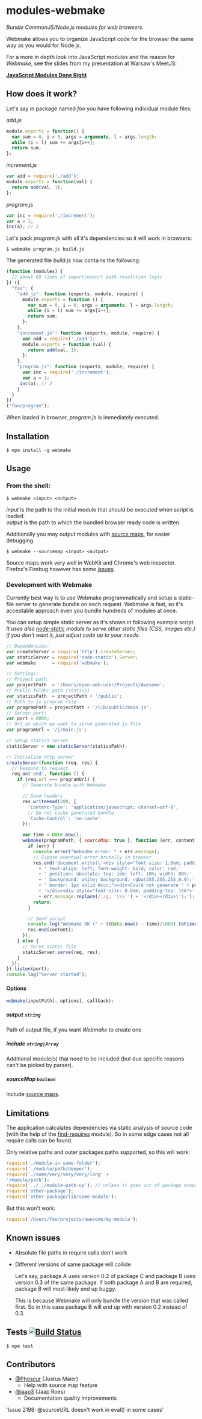 # modules-webmake

_Bundle CommonJS/Node.js modules for web browsers._

Webmake allows you to organize JavaScript code for the browser the same way
as you would for Node.js.

For a more in depth look into JavaScript modules and the reason for _Webmake_,
see the slides from my presentation at Warsaw's MeetJS:

**[JavaScript Modules Done Right][slides]**

## How does it work?

Let's say in package named _foo_ you have following individual module files:

_add.js_

```javascript
module.exports = function() {
  var sum = 0, i = 0, args = arguments, l = args.length;
  while (i < l) sum += args[i++];
  return sum;
};
```

_increment.js_

```javascript
var add = require('./add');
module.exports = function(val) {
  return add(val, 1);
};
```

_program.js_

```javascript
var inc = require('./increment');
var a = 1;
inc(a); // 2
```

Let's pack _program.js_ with all it's dependencies so it will work in browsers:

    $ webmake program.js build.js

The generated file _build.js_ now contains the following:

```javascript
(function (modules) {
  // about 60 lines of import/export path resolution logic
}) ({
  "foo": {
    "add.js": function (exports, module, require) {
      module.exports = function () {
        var sum = 0, i = 0, args = arguments, l = args.length;
        while (i < l) sum += args[i++];
        return sum;
      };
    },
    "increment.js": function (exports, module, require) {
      var add = require('./add');
      module.exports = function (val) {
        return add(val, 1);
      };
    },
    "program.js": function (exports, module, require) {
      var inc = require('./increment');
      var a = 1;
     inc(a); // 2
    }
  }
})
("foo/program");
```

When loaded in browser, _program.js_ is immediately executed.

## Installation

    $ npm install -g webmake

## Usage

### From the shell:

    $ webmake <input> <output>

_input_ is the path to the initial module that should be executed when
script is loaded.  
_output_ is the path to which the bundled browser ready code is written.

Additionally you may output modules with [source maps][], for easier debugging.

    $ webmake --sourcemap <input> <output>

Source maps work very well in WebKit and Chrome's web inspector. Firefox's Firebug
however has some [issues][firebug issue].

### Development with Webmake

Currently best way is to use Webmake programmatically and setup a static-file server to generate bundle on each request. Webmake is fast, so it's acceptable approach even you bundle hundreds of modules at once.

You can setup simple static server as it's shown in following example script.  
_It uses also [node-static][] module to serve other static files (CSS, images etc.) if you don't want it, just adjust code up to your needs._

```javascript
// Dependencies:
var createServer = require('http').createServer;
var staticServer = require('node-static').Server;
var webmake      = require('webmake');

// Settings:
// Project path:
var projectPath  = '/Users/open-web-user/Projects/Awesome';
// Public folder path (statics)
var staticsPath  = projectPath + '/public';
// Path to js program file
var programPath = projectPath + '/lib/public/main.js';
// Server port:
var port = 8000;
// Url at which we want to serve generated js file
var programUrl = '/j/main.js';

// Setup statics server
staticServer = new staticServer(staticsPath);

// Initialize http server
createServer(function (req, res) {
  // Respond to request
  req.on('end', function () {
    if (req.url === programUrl) {
      // Generate bundle with Webmake

      // Send headers
      res.writeHead(200, {
        'Content-Type': 'application/javascript; charset=utf-8',
        // Do not cache generated bundle
        'Cache-Control': 'no-cache'
      });

      var time = Date.now();
      webmake(programPath, { sourceMap: true }, function (err, content) {
        if (err) {
          console.error("Webmake error: " + err.message);
          // Expose eventual error brutally in browser
          res.end('document.write(\'<div style="font-size: 1.6em; padding: 1em;'
            + ' text-align: left; font-weight: bold; color: red;'
            + ' position: absolute; top: 1em; left: 10%; width: 80%;'
            + ' background: white; background: rgba(255,255,255,0.9);'
            + ' border: 1px solid #ccc;"><div>Could not generate ' + programUrl
            + '</div><div style="font-size: 0.8em; padding-top: 1em">'
            + err.message.replace(/'/g, '\\\'') + '</div></div>\');');
          return;
        }

        // Send script
        console.log("Webmake OK (" + ((Date.now() - time)/1000).toFixed(3) + "s)");
        res.end(content);
      });
    } else {
      // Serve static file
      staticServer.serve(req, res);
    }
  });
}).listen(port);
console.log("Server started");
````

#### Options

```javascript
webmake(inputPath[, options], callback);
```

##### output `string`

Path of output file, if you want _Webmake_ to create one

##### include `string|Array`

Additional module(s) that need to be included (but due specific reasons can't
be picked by parser).

##### sourceMap `boolean`

Include [source maps][].

## Limitations

The application calculates dependencies via static analysis of source code
(with the help of the [find-requires][] module). So in some edge cases
not all require calls can be found.

Only relative paths and outer packages paths supported, so this will work:

```javascript
require('./module-in-same-folder');
require('./module/path/deeper');
require('./some/very/very/very/long' +
'/module/path');
require('../../module-path-up'); // unless it goes out of package scope
require('other-package');
require('other-package/lib/some-module');
```

But this won't work:

```javascript
require('/Users/foo/projects/awesome/my-module');
```

## Known issues

 * Absolute file paths in require calls don't work
 * Different versions of same package will collide

   Let's say, package A uses version 0.2 of package C and package B uses
   version 0.3 of the same package. If both package A and B are required,
   package B will most likely end up buggy.

   This is because Webmake will only bundle the version that was called
   first. So in this case package B will end up with version 0.2 instead
   of 0.3.

## Tests [![Build Status](https://secure.travis-ci.org/medikoo/modules-webmake.png?branch=master)](https://secure.travis-ci.org/medikoo/modules-webmake)

    $ npm test

## Contributors

* [@Phoscur](https://github.com/Phoscur) (Justus Maier)
  * Help with source map feature
* [@jaap3](https://github.com/jaap3) (Jaap Roes)
  * Documentation quality improvements

[slides]:
  http://www.slideshare.net/medikoo/javascript-modules-done-right
  'JavaScript Modules Done Right on SlideShare'

[source maps]:
  http://pmuellr.blogspot.com/2011/11/debugging-concatenated-javascript-files.html
  'Debugging concatenated JavaScript files'

[firebug issue]:
  http://code.google.com/p/fbug/issues/detail?id=2198
  'Issue 2198:	@sourceURL doesn't work in eval() in some cases'

[find-requires]:
  https://github.com/medikoo/find-requires
  'find-requires: Find all require() calls'

[node-static]:
  https://github.com/cloudhead/node-static
  'HTTP static-file server module'
